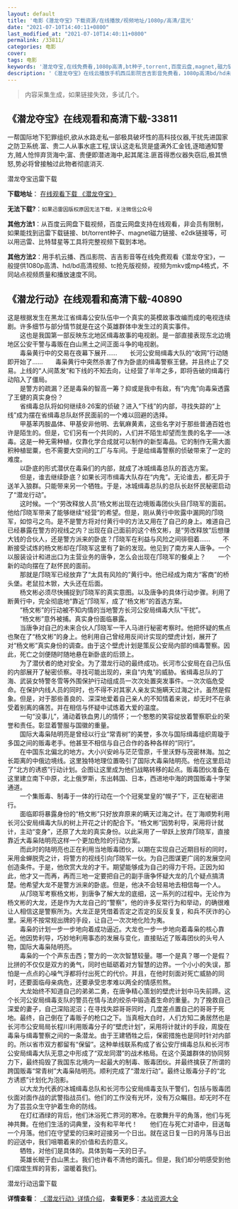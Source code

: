 ```yaml
---
layout: default
title: '电影《潜龙夺宝》下载资源/在线播放/视频地址/1080p/高清/蓝光'
date: "2021-07-10T14:40:11+0800"
last_modified_at: "2021-07-10T14:40:11+0800"
permalink: /33811/
categories: 电影
cover:
tags: 电影
keywords: '潜龙夺宝,在线免费看,1080p高清,bt种子,torrent,百度云盘,magnet,磁力链,迅雷下载资源'
description: '《潜龙夺宝》在线云播放手机西瓜影院吉吉影音免费看，1080p高清bd/hd未删减完整版和tc抢先枪版，mkv/mp4格式，附带bt/torrent种子、magnet/磁力链、百度云盘、网盘资源迅雷下载链接'
---
```


>内容采集生成，如果链接失效，多试几个。


## 《潜龙夺宝》在线观看和高清下载-33811

一帮国际地下犯罪组织,欲从水路走私一部极具破坏性的高科技仪器,干扰先进国家之防卫系统.富、贵二人从事水底工程,误认这走私货是盛满外汇金钱,逐暗通知警方,贼人怆悴弃货海中;富、贵便即潜进海中,起其尾注.匪首得悉仪器失窃后,极其愤怒,势必将曾接触过此物者彻底消灭.


潜龙夺宝迅雷下载

**下载地址**： [在线观看下载 《潜龙夺宝》](https://www.993dy.com//vod-detail-id-15070.html) 


**无法下载?**：`如果迅雷因版权原因无法下载，关注微信公众号 `

**其他方法1**：从百度云网盘下载视频，百度云网盘支持在线观看，非会员有限制，如果能找到迅雷下载链接、bt/torrent种子、magnet磁力链接、e2dk链接等，可以用迅雷、比特彗星等工具将完整视频下载到本地。

**其他方法2**：用手机云播、西瓜影院、吉吉影音等在线免费观看《潜龙夺宝》，一般提供1080p高清、hd/bd高清视频、tc抢先版视频，视频为mkv或mp4格式，不同站点视频质量和播放速度不同。


## 《潜龙行动》在线观看和高清下载-40890

这是根据发生在黑龙江省缉毒公安队伍中一个真实的英模故事改编而成的电视连续剧。许多细节与部分情节就是在这个英雄群体中发生过的真实事件。<br />　　这也是我国第一部反映东北地区缉毒故事的电视剧。是一部直接表现东北边境地区公安干警与毒贩在白山黑土之间正面斗争的电视剧。<br />　　毒枭黄行中的交易在夜幕下展开……　　长河公安局缉毒大队的&ldquo;收网”行动随即开始了……　　毒枭黄行中突然杀害了作为卧底的缉毒警察王健。并且终止了交易。上线的“人间蒸发”和下线的不知去向，让经营了半年之多，即将告破的缉毒行动陷入了僵局。<br />　　是警方的疏漏？还是毒枭的智高一筹？抑或是我中有敌，有&ldquo;内鬼”向毒枭透露了王健的真实身份？<br />　　省缉毒总队将如何继续8·26案的侦破？进入&ldquo;下线”的内部，寻找失踪的&ldquo;上线”成为摆在省缉毒总队赵怀民面前的一个难以回避的选择。<br />　　甲基苯丙胺晶体、甲基安非他明、去氧麻黄素，这些名字对于那些普通百姓也许是陌生的。但是，它们另有一个共同的，人们并不陌生却望而生畏的名字——冰毒。这是一种无需种植，仅靠化学合成就可以制作的新型毒品。它的制作无需大面积种植罂粟，也不需要大空间的工厂与车间。于是给缉毒警察的侦破带来了一定的难度。<br />　　以卧底的形式潜伏在毒枭们的内部，就成了冰城缉毒总队的首选方案。<br />　　但是，谁去继续卧底？如果长河市缉毒大队存在&ldquo;内鬼”。无论谁去，都无异于送羊入狼群。只能带来另一个牺牲。于是，冰城缉毒总队的总队长赵怀民秘密启动了“潜龙行动”。<br />　　这时候。一个&ldquo;劳改释放人员”杨文彬出现在边境贩毒团伙头目邝晓军的面前。他给邝晓军带来了能够继续&ldquo;经营”的希望。但是，刚从黄行中败露中漏网的邝晓军，如惊弓之鸟。是不是警方将对付黄行中的方法又用在了自己的身上。难道自己已经暴露在警方的视线之内？出现在自己面前的这个杨文彬，是&ldquo;劳改释放”后想赚大钱的合伙人，还是警方派来的卧底？邝晓军在利益与风险之间徘徊着……　　不断接受试炼的杨文彬却在邝晓军这里有了新的发现。他见到了南方来人唐争。一个以服装设计和进出口为主营业务的唐争，怎么会出现在邝晓军的餐桌上？　　一个新的动向摆在了赵怀民的面前。<br />　　那就是邝晓军已经放弃了&ldquo;太具有风险的”黄行中。他已经成为南方“客商”的桥头堡。老鼠拉木锨，大头还在后面。<br />　　杨文彬必须尽快捕捉到邝晓军的真实意图。以及唐争的具体行动步骤。利用了断黄行中，完全彻底地“靠近”邝晓军，成了“杨文彬&rdquo;的首选方案。<br />　　“杨文彬&rdquo;的行动被不知内情的当地警方长河公安局缉毒大队“干扰”。<br />　　“杨文彬&rdquo;意外被捕。真实身份面临暴露。<br />　　当唐争对自己的未来合伙人邝晓军一干人马进行秘密考察时。他把怀疑的焦点也聚在了“杨文彬&rdquo;的身上。他利用自己曾经用反间计实现的壁虎计划，展开了对“杨文彬&rdquo;真实身份的调查。由于这个壁虎计划是策反公安局内部的缉毒警察。因此，死亡之剑便随时随地悬在新卧底的后颈上。<br />　　为了潜伏者的绝对安全。为了潜龙行动的最终成功。长河市公安局在自己队伍的内部展开了秘密侦察。寻找可能出现的，来自&ldquo;内鬼”的威胁。省缉毒总队的丁海、武装女特警冬雪等外围保护行动组成员一次次处置突发事件。一次次临危受命。在保护内线人员的同时，也不得不对其家人亲友实施瞒天过海之计。虽然是假象。但是，对于那些善良的、深深地爱着自己亲人的不知情着来说，却无时不在承受着别离的痛苦。并在相信与怀疑中试炼着大爱的温度。<br />　　一句&ldquo;没事儿&rdquo;，涌动着铁血男儿的情怀；一个憨憨的笑容绽放着警察职业的荣誉和责任。彰显着警服与国徽的重量。<br />　　国际大毒枭陆明亮是曾经以行业“常青树&rdquo;的美誉，多次与国际缉毒组织周璇于多国之间的贩毒老手。他甚至不相信与自己合作的各种各样的“同行”。<br />　　在中国东北偏北的地方。大小兴安岭与茫茫雪原，千里沃野与茂密林海。加之长距离的中俄边境线。这里独特地理位置吸引了国际大毒枭陆明亮。他在这里启动了“北方的诱惑&rdquo;行动计划。企图让这里成为他们战略转移的起点。贩毒团伙准备在这里建立南下中原，北上俄罗斯，东出韩国、日本，西进地中海的跨国贩毒十字架通道。<br />　　一个集贩毒、制毒于一体的行动在一个个冠冕堂皇的&ldquo;幌子”下，正在秘密进行。<br />　　面临即将暴露身份的&ldquo;杨文彬&rdquo;只好放弃原来的瞒天过海之计。在丁海顺势利用长河公安局缉毒大队的树上开花之计的配合下。&ldquo;杨文彬&rdquo;因势利导，采用将计就计，主动“变身”，还原了大龙的真实身份。以此采用了一举跃上放弃邝晓军，直接靠近大毒枭陆明亮这样一个更加危险的行动方案。<br />　　而此时的陆明亮也正在利用当地贩毒团伙，以期在实现自己近期目标的同时，采用金蝉脱壳之计，将警方的视线引向邝晓军一伙。为自己图谋更广阔的发展空间创造条件。于是，他欣赏大龙的才干。期望能够成为自己的得力干将。正因为如此，他才又一而再，再而三地一定要把自己的副手唐争怀疑大龙的几个疑点搞清楚。他希望大龙不是警方派来的卧底。但是，他决不会轻易地去相信每一个人。<br />　　从邝晓军考察杨文彬，到唐争了解大龙的底细，这一系列的过程中。无论作为杨文彬的大龙，还是作为大龙自己的&ldquo;警察”，他的许多反常行为和举动，的确很难让人相信这是警察所为。大龙正是凭借着否定之否定的反反复复，和兵不厌诈的心里。采用不按常规出牌的手段，让自己一次次地化险为夷。<br />　　毒枭的计划一步一步地向着成功逼近。大龙也一步一步地向着毒枭的核心靠近。他因势利导，巧妙地利用事态的发展与变化，直接贴近了贩毒团伙的头号人物，国际大毒枭陆明亮。<br />　　毒枭的一个个声东击西；警方的一次次智慧较量。哪一个是真？哪一个是假？比拼的不仅仅是双方的勇气，同时也砥砺着对方智慧的边界。一个小小的失误，那怕是一点点的心噪气浮都将付出死亡的代价。并且，在他时刻面对死亡威胁的同时，还要面临母亲病危，还要承受忠孝难以两全的情感煎熬。<br />　　大龙始终不知道自己的弟弟二勇，在唐争精心策划的壁虎计划中马失前蹄。这个长河公安局缉毒支队的警员在情与法的绞杀中锻造着生命的重量。为了挽救自己深爱的妻子，自己深陷泥沼；在寻找失踪哥哥同时，几度差点置自己的哥哥于死地。最终，自己倒在了毒贩子的枪口之下。当真相大白时，人们方知二勇居然也是长河市公安局局长程川利用贩毒分子的“壁虎计划”，采用将计就计的手段，周旋在毒枭与缉毒警察之间的一条潜龙。由于王建牺牲之后，保密措施也是同时针对内部的。所以省市双方都留有“保留”。这种单线联系构成了省公安厅缉毒总队和长河市公安局缉毒大队无意之中形成了&ldquo;双龙同潜”的战术格局。在这个英雄群体的协同努力下，最终捣毁了我国东北境内一起最大的制毒、贩毒团伙。并最终擒获了所谓的跨国贩毒“常青树&rdquo;大毒枭陆明亮。顺利完成了“潜龙行动”。最终让贩毒分子的&ldquo;北方诱惑”计划化为泡影。<br />　　以大龙为代表的冰城缉毒总队和长河市公安局缉毒支队干警们，包括与贩毒团伙面对面作战的武警指战员们。他们的工作没有光环，没有万众瞩目。却无时不在为了芸芸众生守护着生命的防线。<br />　　在灯红酒绿的背后，他们沐浴死亡界河的寒冷。在歌舞升平的角落，他们与死神共舞。在他们生活的词典里，没有和平年代！　　他们在与死亡对语中，目送每一个月落。他们在守望爱的归来时迎接另一个日出。就在这日复一日的月落与日出的迎送中，我们咀嚼着来的价值和去的意义。<br />　　牺牲，对他们是具体的。具体到每一天的日子。<br />　　英雄长眠于白山黑土。我们也许看不清他的面孔。但是，我们却分明感受到他们熠熠生辉的背影，温暖着我们。


潜龙行动迅雷下载

**详情查看**： [《潜龙行动》详情介绍](/movie/40890/)， **查看更多**：[本站资源大全](/movie/t/all/)

